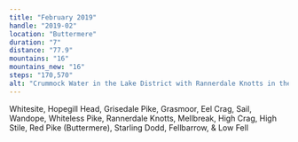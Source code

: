 ```yaml
---
title: "February 2019"
handle: "2019-02"
location: "Buttermere"
duration: "7"
distance: "77.9"
mountains: "16"
mountains_new: "16"
steps: "170,570"
alt: "Crummock Water in the Lake District with Rannerdale Knotts in the distance"
---
```


Whitesite, Hopegill Head, Grisedale Pike, Grasmoor, Eel Crag, Sail, Wandope, Whiteless Pike, Rannerdale Knotts, Mellbreak, High Crag, High Stile, Red Pike (Buttermere), Starling Dodd, Fellbarrow, & Low Fell
